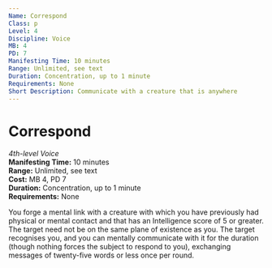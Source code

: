 ```yaml
---
Name: Correspond
Class: p
Level: 4
Discipline: Voice
MB: 4
PD: 7
Manifesting Time: 10 minutes
Range: Unlimited, see text
Duration: Concentration, up to 1 minute
Requirements: None
Short Description: Communicate with a creature that is anywhere
---
```

# Correspond
*4th-level Voice*\
**Manifesting Time:** 10 minutes\
**Range:** Unlimited, see text\
**Cost:** MB 4, PD 7\
**Duration:** Concentration, up to 1 minute\
**Requirements:** None

You forge a mental link with a creature with
which you have previously had physical or mental contact and
that has an Intelligence score of 5 or greater.
The target need not be on the same plane of existence as you.
The target recognises you, and you can mentally
communicate with it for
the duration (though nothing forces the subject to respond
to you), exchanging messages of twenty-five words or less
once per round.
